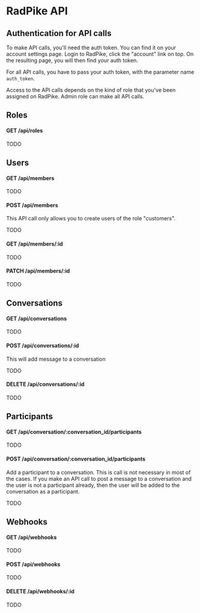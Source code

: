 # RadPike API

## Authentication for API calls

To make API calls, you'll need the auth token. You can find it on your account settings page. Login to RadPike, click the "account" link on top. On the resulting page, you will then find your auth token.

For all API calls, you have to pass your auth token, with the parameter name `auth_token`.

Access to the API calls depends on the kind of role that you've been assigned on RadPike. Admin role can make all API calls.

## Roles

#### GET /api/roles

TODO

## Users

#### GET /api/members

TODO

#### POST /api/members

This API call only allows you to create users of the role "customers".

TODO

#### GET /api/members/:id

TODO

#### PATCH /api/members/:id

TODO

## Conversations

#### GET /api/conversations

TODO

#### POST /api/conversations/:id

This will add message to a conversation

TODO

#### DELETE /api/conversations/:id

TODO

## Participants

#### GET /api/conversation/:conversation_id/participants

TODO

#### POST /api/conversation/:conversation_id/participants

Add a participant to a conversation. This is call is not necessary in most of the cases. If you make an API call to post a message to a conversation and the user is not a participant already, then the user will be added to the conversation as a participant.

TODO

## Webhooks

#### GET /api/webhooks

TODO

#### POST /api/webhooks

TODO

#### DELETE /api/webhooks/:id

TODO
